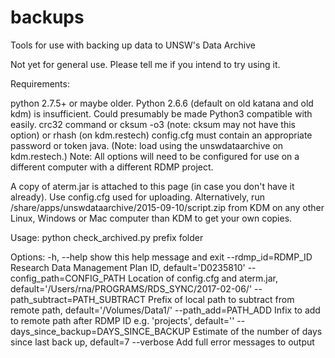 # backups
Tools for use with backing up data to UNSW's Data Archive

Not yet for general use. Please tell me if you intend to try using it.

Requirements:

python 2.7.5+ or maybe older. Python 2.6.6 (default on old katana and old kdm) is insufficient. Could presumably be made Python3 compatible with easily.
crc32 command or cksum -o3 (note: cksum may not have this option) or rhash (on kdm.restech)
config.cfg must contain an appropriate password or token
java. (Note: load using the unswdataarchive on kdm.restech.)
Note: All options will need to be configured for use on a different computer with a different RDMP project. 

A copy of aterm.jar is attached to this page (in case you don't have it already). Use config.cfg used for uploading. Alternatively, run /share/apps/unswdataarchive/2015-09-10/script.zip from KDM on any other Linux, Windows or Mac computer than KDM to get your own copies.

Usage: python check_archived.py prefix folder

Options:
 -h, --help            show this help message and exit
 --rdmp_id=RDMP_ID     Research Data Management Plan ID, default='D0235810'
 --config_path=CONFIG_PATH
                       Location of config.cfg and aterm.jar,
                       default='/Users/rna/PROGRAMS/RDS_SYNC/2017-02-06/'
 --path_subtract=PATH_SUBTRACT
                       Prefix of local path to subtract from remote path,
                       default='/Volumes/Data1/'
 --path_add=PATH_ADD   Infix to add to remote path after RDMP ID e.g.
                       'projects', default=''
 --days_since_backup=DAYS_SINCE_BACKUP
                       Estimate of the number of days since last back up,
                       default=7
--verbose             Add full error messages to output
